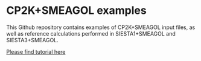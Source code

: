 # CP2K+SMEAGOL examples

This Github repository contains examples of CP2K+SMEAGOL input files, as well as reference calculations performed in SIESTA1+SMEAGOL and SIESTA3+SMEAGOL.

[Please find tutorial here]([https://wiki.ch.ic.ac.uk/wiki/index.php?title=Converging_magnetic_systems_in_CP2K](https://wiki.ch.ic.ac.uk/wiki/index.php?title=Potential_control_and_current_induced_forces_using_CP2K%2BSMEAGOL)https://wiki.ch.ic.ac.uk/wiki/index.php?title=Potential_control_and_current_induced_forces_using_CP2K%2BSMEAGOL) 
